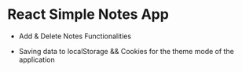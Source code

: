 # React Simple Notes App

- Add & Delete Notes Functionalities

- Saving data to localStorage && Cookies for the theme mode of the application

